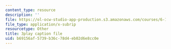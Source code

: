 ```yaml
---
content_type: resource
description: ''
file: https://ol-ocw-studio-app-production.s3.amazonaws.com/courses/6-172-performance-engineering-of-software-systems-fall-2018/b69156af5739b36c78d4eb02d6e8cc0e_ZusiKXcz_ac.srt
file_type: application/x-subrip
resourcetype: Other
title: 3play caption file
uid: b69156af-5739-b36c-78d4-eb02d6e8cc0e
---
```

